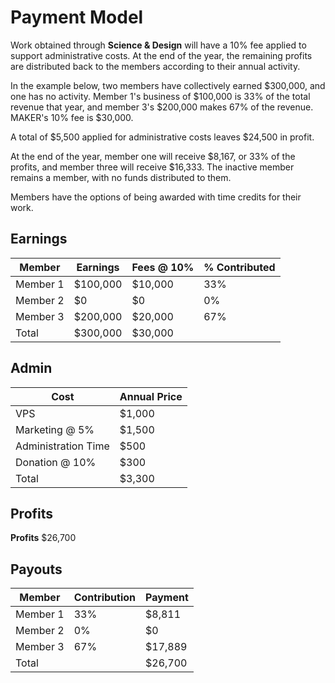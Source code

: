 # Payment Model

Work obtained through **Science & Design** will have a 10% fee applied to support administrative costs. At the end of the year, the remaining profits are distributed back to the members according to their annual activity.

In the example below, two members have collectively earned $300,000, and one has no activity. Member 1's business of $100,000 is 33% of the total revenue that year, and member 3's $200,000 makes 67% of the revenue. MAKER's 10% fee is $30,000.

A total of $5,500 applied for administrative costs leaves $24,500 in profit.

At the end of the year, member one will receive $8,167, or 33% of the profits, and member three will receive $16,333. The inactive member remains a member, with no funds distributed to them. 

Members have the options of being awarded with time credits for their work.

## Earnings			
| Member	| Earnings |	Fees @ 10% |	% Contributed |
|---------|----------|-------|----------------|
| Member 1 |	$100,000 |	$10,000 |	33% |
| Member 2 |	$0	| $0	| 0% |
| Member 3	| $200,000 |	$20,000 |	67% |
| Total |	$300,000 |	$30,000 |	
			
## Admin			
| Cost |	Annual Price |	
|------|---------------|
| VPS	| $1,000 |		
| Marketing @ 5%	| $1,500|	
| Administration Time |	$500 |
| Donation @ 10% | $300
| Total	| $3,300 |
			
## Profits			
**Profits**	$26,700		
			
## Payouts			
| Member |	Contribution |	Payment |	
|--------|---------------|----------|
| Member 1	| 33%	| $8,811	|
| Member 2	| 0% |	$0	|
| Member 3	| 67% |	$17,889 |	
| Total	|	| $26,700 |	
